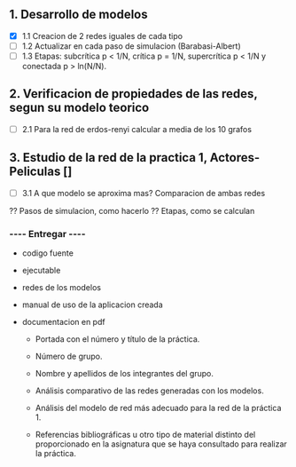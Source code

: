 ## 1. Desarrollo de modelos
- [x] 1.1 Creacion de 2 redes iguales de cada tipo
- [ ] 1.2 Actualizar en cada paso de simulacion (Barabasi-Albert)
- [ ] 1.3 Etapas: subcrítica p < 1/N, crítica p = 1/N, supercrítica p < 1/N y conectada p > ln(N/N).
## 2. Verificacion de propiedades de las redes, segun su modelo teorico
- [ ] 2.1 Para la red de erdos-renyi calcular a media de los 10 grafos
## 3. Estudio de la red de la practica 1, Actores-Peliculas []
- [ ] 3.1 A que modelo se aproxima mas? Comparacion de ambas redes


?? Pasos de simulacion, como hacerlo
?? Etapas, como se calculan


### ---- Entregar ----


- codigo fuente

- ejecutable

- redes de los modelos

- manual de uso de la aplicacion creada

- documentacion en pdf

    - Portada con el número y título de la práctica.

    - Número de grupo.
    
    - Nombre y apellidos de los integrantes del grupo.
    
    - Análisis comparativo de las redes generadas con los modelos.
    
    - Análisis del modelo de red más adecuado para la red de la práctica 1.
    
    - Referencias bibliográficas u otro tipo de material distinto del proporcionado en la asignatura que se haya consultado para realizar la práctica.
